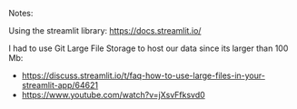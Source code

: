 Notes:

Using the streamlit library: https://docs.streamlit.io/

I had to use Git Large File Storage to host our data since its larger than 100 Mb: 
* https://discuss.streamlit.io/t/faq-how-to-use-large-files-in-your-streamlit-app/64621
* https://www.youtube.com/watch?v=jXsvFfksvd0
